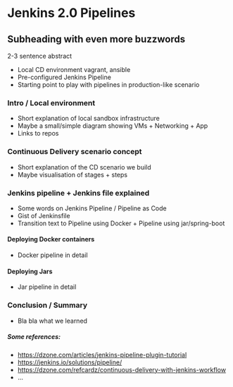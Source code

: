 # Jenkins 2.0 Pipelines 
## Subheading with even more buzzwords
 
2-3 sentence abstract
* Local CD environment vagrant, ansible
* Pre-configured Jenkins Pipeline
* Starting point to play with pipelines in production-like scenario

### Intro / Local environment
* Short explanation of local sandbox infrastructure
* Maybe a small/simple diagram showing VMs + Networking + App
* Links to repos 

### Continuous Delivery scenario concept 
* Short explanation of the CD scenario we build
* Maybe visualisation of stages + steps 

### Jenkins pipeline + Jenkins file explained
* Some words on Jenkins Pipeline / Pipeline as Code
* Gist of Jenkinsfile 
* Transition text to Pipeline using Docker + Pipeline using jar/spring-boot

#### Deploying Docker containers
* Docker pipeline in detail

#### Deploying Jars
* Jar pipeline in detail 

### Conclusion / Summary
* Bla bla what we learned 



##### Some references:
* https://dzone.com/articles/jenkins-pipeline-plugin-tutorial
* https://jenkins.io/solutions/pipeline/
* https://dzone.com/refcardz/continuous-delivery-with-jenkins-workflow
* ...